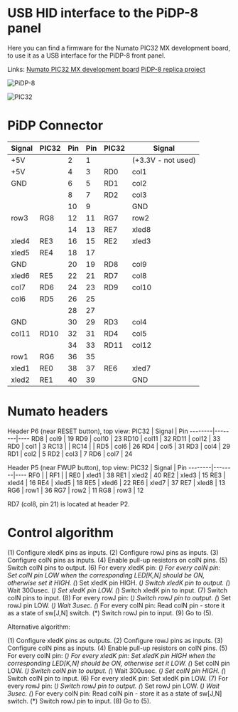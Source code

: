 # USB HID interface to the PiDP-8 panel

Here you can find a firmware for the Numato PIC32 MX development board,
to use it as a USB interface for the PiDP-8 front panel.

Links:
    [Numato PIC32 MX development board](http://numato.com/pic32-mx-development-board-pic32mx795f512h/)
    [PiDP-8 replica project](http://obsolescence.wix.com/obsolescence#!pidp-8/cbie)

![PiDP-8](https://static.wixstatic.com/media/ce503a_f5c17f45dbaa4583b962da77780c8ae3.jpg/v1/fill/w_897,h_631,al_c,q_90,usm_0.66_1.00_0.01/ce503a_f5c17f45dbaa4583b962da77780c8ae3.jpg)

![PIC32](http://cdn3.bigcommerce.com/s-hziwvf/products/99/images/532/pic32mxdevboard1__31450.1437709090.500.750.jpg?c=2)

# PiDP Connector
 Signal  |PIC32| Pin | Pin |PIC32| Signal
---------|-----|-----|-----|-----|---------
 +5V     |     |  2  |  1  |     | (+3.3V - not used)
 +5V     |     |  4  |  3  | RD0 | col1
 GND     |     |  6  |  5  | RD1 | col2
         |     |  8  |  7  | RD2 | col3
         |     | 10  |  9  |     | GND
 row3    | RG8 | 12  | 11  | RG7 | row2
         |     | 14  | 13  | RE7 | xled8
 xled4   | RE3 | 16  | 15  | RE2 | xled3
 xled5   | RE4 | 18  | 17  |     |
 GND     |     | 20  | 19  | RD8 | col9
 xled6   | RE5 | 22  | 21  | RD7 | col8
 col7    | RD6 | 24  | 23  | RD9 | col10
 col6    | RD5 | 26  | 25  |     |
         |     | 28  | 27  |     |
 GND     |     | 30  | 29  | RD3 | col4
 col11   | RD10| 32  | 31  | RD4 | col5
         |     | 34  | 33  | RD11| col12
 row1    | RG6 | 36  | 35  |     |
 xled1   | RE0 | 38  | 37  | RE6 | xled7
 xled2   | RE1 | 40  | 39  |     | GND

# Numato headers

Header P6 (near RESET button), top view:
 PIC32  | Signal | Pin
--------|--------|----
 RD8    | col9   | 19
 RD9    | col10  | 23
 RD10   | col11  | 32
 RD11   | col12  | 33
 RD0    | col1   | 3
 RC13   |        |
 RC14   |        |
 RD5    | col6   | 26
 RD4    | col5   | 31
 RD3    | col4   | 29
 RD1    | col2   | 5
 RD2    | col3   | 7
 RD6    | col7   | 24

Header P5 (near FWUP button), top view:
 PIC32  | Signal | Pin
--------|--------|----
 RF0    |        |
 RF1    |        |
 RE0    | xled1  | 38
 RE1    | xled2  | 40
 RE2    | xled3  | 15
 RE3    | xled4  | 16
 RE4    | xled5  | 18
 RE5    | xled6  | 22
 RE6    | xled7  | 37
 RE7    | xled8  | 13
 RG6    | row1   | 36
 RG7    | row2   | 11
 RG8    | row3   | 12

RD7 (col8, pin 21) is located at header P2.

# Control algorithm
(1) Configure xledK pins as inputs.
(2) Configure rowJ pins as inputs.
(3) Configure colN pins as inputs.
(4) Enable pull-up resistors on colN pins.
(5) Switch colN pins to output.
(6) For every xledK pin:
    (*) For every colN pin:
        Set colN pin LOW when the corresponding LED[K,N] should be ON,
        otherwise set it HIGH.
    (*) Set xledK pin HIGH.
    (*) Switch xledK pin to output.
    (*) Wait 300usec.
    (*) Set xledK pin LOW.
    (*) Switch xledK pin to input.
(7) Switch colN pins to input.
(8) For every rowJ pin:
    (*) Switch rowJ pin to output.
    (*) Set rowJ pin LOW.
    (*) Wait 3usec.
    (*) For every colN pin:
        Read colN pin - store it as a state of sw[J,N] switch.
    (*) Switch rowJ pin to input.
(9) Go to (5).

Alternative algorithm:

(1) Configure xledK pins as outputs.
(2) Configure rowJ pins as inputs.
(3) Configure colN pins as inputs.
(4) Enable pull-up resistors on colN pins.
(5) For every colN pin:
    (*) For every xledK pin:
        Set xledK pin HIGH when the corresponding LED[K,N] should be ON,
        otherwise set it LOW.
    (*) Set colN pin LOW.
    (*) Switch colN pin to output.
    (*) Wait 300usec.
    (*) Set colN pin HIGH.
    (*) Switch colN pin to input.
(6) For every xledK pin:
    Set xledK pin LOW.
(7) For every rowJ pin:
    (*) Switch rowJ pin to output.
    (*) Set rowJ pin LOW.
    (*) Wait 3usec.
    (*) For every colN pin:
        Read colN pin - store it as a state of sw[J,N] switch.
    (*) Switch rowJ pin to input.
(8) Go to (5).
